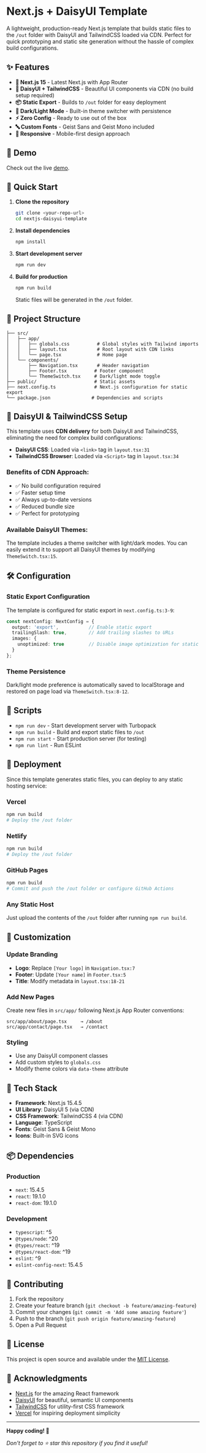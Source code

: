 # Next.js + DaisyUI Template

A lightweight, production-ready Next.js template that builds static files to the `/out` folder with DaisyUI and TailwindCSS loaded via CDN. Perfect for quick prototyping and static site generation without the hassle of complex build configurations.

## ✨ Features

- **🚀 Next.js 15** - Latest Next.js with App Router
- **🎨 DaisyUI + TailwindCSS** - Beautiful UI components via CDN (no build setup required)
- **📦 Static Export** - Builds to `/out` folder for easy deployment
- **🌙 Dark/Light Mode** - Built-in theme switcher with persistence
- **⚡ Zero Config** - Ready to use out of the box
- **🔤 Custom Fonts** - Geist Sans and Geist Mono included
- **📱 Responsive** - Mobile-first design approach

## 🎯 Demo

Check out the live [demo](https://ssokurenko.github.io/nextjs-daisyui-template/).

## 🚀 Quick Start

1. **Clone the repository**
   ```bash
   git clone <your-repo-url>
   cd nextjs-daisyui-template
   ```

2. **Install dependencies**
   ```bash
   npm install
   ```

3. **Start development server**
   ```bash
   npm run dev
   ```

4. **Build for production**
   ```bash
   npm run build
   ```
   Static files will be generated in the `/out` folder.

## 📁 Project Structure

```
├── src/
│   ├── app/
│   │   ├── globals.css          # Global styles with Tailwind imports
│   │   ├── layout.tsx           # Root layout with CDN links
│   │   └── page.tsx             # Home page
│   └── components/
│       ├── Navigation.tsx       # Header navigation
│       ├── Footer.tsx          # Footer component
│       └── ThemeSwitch.tsx     # Dark/light mode toggle
├── public/                     # Static assets
├── next.config.ts              # Next.js configuration for static export
└── package.json               # Dependencies and scripts
```

## 🎨 DaisyUI & TailwindCSS Setup

This template uses **CDN delivery** for both DaisyUI and TailwindCSS, eliminating the need for complex build configurations:

- **DaisyUI CSS**: Loaded via `<link>` tag in `layout.tsx:31`
- **TailwindCSS Browser**: Loaded via `<Script>` tag in `layout.tsx:34`

### Benefits of CDN Approach:
- ✅ No build configuration required
- ✅ Faster setup time
- ✅ Always up-to-date versions
- ✅ Reduced bundle size
- ✅ Perfect for prototyping

### Available DaisyUI Themes:
The template includes a theme switcher with light/dark modes. You can easily extend it to support all DaisyUI themes by modifying `ThemeSwitch.tsx:15`.

## 🛠️ Configuration

### Static Export Configuration
The template is configured for static export in `next.config.ts:3-9`:

```typescript
const nextConfig: NextConfig = {
  output: 'export',           // Enable static export
  trailingSlash: true,        // Add trailing slashes to URLs
  images: {
    unoptimized: true         // Disable image optimization for static export
  }
};
```

### Theme Persistence
Dark/light mode preference is automatically saved to localStorage and restored on page load via `ThemeSwitch.tsx:8-12`.

## 📝 Scripts

- `npm run dev` - Start development server with Turbopack
- `npm run build` - Build and export static files to `/out`
- `npm run start` - Start production server (for testing)
- `npm run lint` - Run ESLint

## 🚀 Deployment

Since this template generates static files, you can deploy to any static hosting service:

### Vercel
```bash
npm run build
# Deploy the /out folder
```

### Netlify
```bash
npm run build
# Deploy the /out folder
```

### GitHub Pages
```bash
npm run build
# Commit and push the /out folder or configure GitHub Actions
```

### Any Static Host
Just upload the contents of the `/out` folder after running `npm run build`.

## 🎨 Customization

### Update Branding
- **Logo**: Replace `[Your logo]` in `Navigation.tsx:7`
- **Footer**: Update `[Your name]` in `Footer.tsx:5`
- **Title**: Modify metadata in `layout.tsx:18-21`

### Add New Pages
Create new files in `src/app/` following Next.js App Router conventions:
```
src/app/about/page.tsx     → /about
src/app/contact/page.tsx   → /contact
```

### Styling
- Use any DaisyUI component classes
- Add custom styles to `globals.css`
- Modify theme colors via `data-theme` attribute

## 🔧 Tech Stack

- **Framework**: Next.js 15.4.5
- **UI Library**: DaisyUI 5 (via CDN)
- **CSS Framework**: TailwindCSS 4 (via CDN)
- **Language**: TypeScript
- **Fonts**: Geist Sans & Geist Mono
- **Icons**: Built-in SVG icons

## 📦 Dependencies

### Production
- `next`: 15.4.5
- `react`: 19.1.0
- `react-dom`: 19.1.0

### Development
- `typescript`: ^5
- `@types/node`: ^20
- `@types/react`: ^19
- `@types/react-dom`: ^19
- `eslint`: ^9
- `eslint-config-next`: 15.4.5

## 🤝 Contributing

1. Fork the repository
2. Create your feature branch (`git checkout -b feature/amazing-feature`)
3. Commit your changes (`git commit -m 'Add some amazing feature'`)
4. Push to the branch (`git push origin feature/amazing-feature`)
5. Open a Pull Request

## 📄 License

This project is open source and available under the [MIT License](LICENSE).

## 🙏 Acknowledgments

- [Next.js](https://nextjs.org/) for the amazing React framework
- [DaisyUI](https://daisyui.com/) for beautiful, semantic UI components
- [TailwindCSS](https://tailwindcss.com/) for utility-first CSS framework
- [Vercel](https://vercel.com/) for inspiring deployment simplicity

---

**Happy coding! 🚀**

*Don't forget to ⭐ star this repository if you find it useful!*